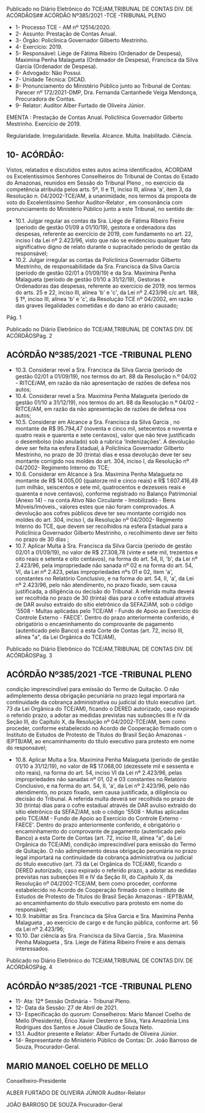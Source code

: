 Publicado  no  Diário  Eletrônico do TCE/AM,TRIBUNAL DE CONTAS DIV. DE ACÓRDÃOS## ACÓRDÃO Nº385/2021 -TCE -TRIBUNAL PLENO

- 1- Processo TCE - AM nº 12514/2020.
- 2- Assunto: Prestação de Contas Anual.
- 3- Órgão: Policlínica Governador Gilberto Mestrinho.
- 4- Exercício: 2019.
- 5- Responsável: Liége  de  Fátima  Ribeiro  (Ordenador  de  Despesa),  Maximina  Penha Malagueta  (Ordenador  de  Despesa),  Francisca  da  Silva  Garcia  (Ordenador  de Despesa).
- 6- Advogado: Não Possui.
- 7- Unidade Técnica: DICAD.
- 8- Pronunciamento  do  Ministério  Público  junto  ao  Tribunal  de  Contas: Parecer  nº 172/2021-DMP, Dra. Fernanda Cantanhede Veiga Mendonça, Procuradora de Contas.
- 9- Relator: Auditor Alber Furtado de Oliveira Júnior.

EMENTA : Prestação  de  Contas  Anual.  Policlínica Governador Gilberto Mestrinho. Exercício de 2019.

Regularidade. Irregularidade. Revelia. Alcance. Multa. Inabilitado. Ciência.

## 10-  ACÓRDÃO:

Vistos, relatados e discutidos estes autos acima identificados, ACORDAM os Excelentíssimos Senhores Conselheiros do Tribunal de Contas do Estado do Amazonas, reunidos em Sessão do Tribunal Pleno , no exercício da competência atribuída pelos arts. 5º, II e 11, inciso III, alínea 'a', item 3, da Resolução n. 04/2002-TCE/AM, à unanimidade, nos termos da proposta de voto do Excelentíssimo Senhor Auditor-Relator , em consonância com pronunciamento do Ministério Público junto a este Tribunal, no sentido de:

- 10.1. Julgar  regular as  contas  da Sra.  Liége  de  Fátima  Ribeiro  Freire (período de gestão 01/09 a 01/10/19), gestora e ordenadora das despesas,  referente  ao  exercício  de  2019,  com  fundamento  no  art.  22, inciso  I  da  Lei  nº  2.423/96, visto  que  não  se  evidenciou  qualquer  fato significativo  digno  de relato  durante  o  supracitado  período de gestão da responsável;
- 10.2. Julgar irregular as contas da Policlínica Governador Gilberto Mestrinho, de  responsabilidade  da Sra.  Francisca  da  Silva  Garcia (período  de gestão 02/01 a 01/09/19) e da Sra. Maximina Penha Malagueta (período de  gestão  01/10  a  31/12/19),  Gestoras  e  Ordenadoras  das  despesas, referente  ao  exercício  de  2019,  nos  termos  do  arts.  25  e  22,  inciso  III, alínea 'b' e 'c', da Lei nº 2.423/96 c/c art. 188, § 1º, inciso III, alínea 'b' e 'c',  da  Resolução  TCE  nº  04/2002,  em  razão  das  graves  ilegalidades cometidas e do dano ao erário causado;

Pág. 1

Publicado  no  Diário  Eletrônico do TCE/AM,TRIBUNAL DE CONTAS DIV. DE ACÓRDÃOSPág. 2

## ACÓRDÃO Nº385/2021 -TCE -TRIBUNAL PLENO

- 10.3. Considerar revel a Sra. Francisca da Silva Garcia (período de gestão 02/01  a  01/09/19), nos  termos  do  art.  88  da  Resolução  n.º  04/02  -  RITCE/AM, em razão da não apresentação de razões de defesa nos autos;
- 10.4. Considerar revel a Sra. Maximina Penha Malagueta (período de gestão 01/10  a  31/12/19), nos  termos  do  art.  88  da  Resolução  n.º  04/02  -  RITCE/AM, em razão da não apresentação de razões de defesa nos autos;
- 10.5. Considerar em Alcance a Sra. Francisca da Silva Garcia , no montante de R$ 95.794,47 (noventa e cinco mil, setecentos e noventa e quatro reais e quarenta e sete centavos), valor que não teve justificado o desembolso (não anulado) sob a rubrica 'Indenizações'. A devolução deve ser feita na esfera Estadual, à Policlínica Governador Gilberto Mestrinho, no prazo de 30  (trinta)  dias e  essa  devolução  deve  ter  seu  montante  corrigido nos moldes do art. 304, inciso I, da Resolução nº 04/2002- Regimento Interno do TCE;
- 10.6. Considerar em  Alcance à Sra. Maximina Penha  Malagueta no montante de R$ 14.005,00 (quatorze mil e cinco reais) e R$ 1.607.416,49 (um  milhão,  seiscentos  e  sete  mil,  quatrocentos  e  dezesseis  reais  e quarenta  e  nove  centavos),  conforme  registrado  no  Balanço  Patrimonial (Anexo  14)  -  na  conta  Ativo  Não  Circulante  -  Imobilizado  -  Bens Móveis/Imóveis., valores estes que não foram comprovados. A devolução aos  cofres  públicos  deve  ter  seu  montante  corrigido  nos  moldes  do  art. 304, inciso I, da Resolução nº 04/2002- Regimento Interno do TCE, que devem  ser  recolhidos  na  esfera  Estadual para  a Policlínica  Governador Gilberto Mestrinho, o recolhimento deve ser feito no prazo de 30 dias ;
- 10.7. Aplicar  Multa à Sra.  Francisca  da  Silva  Garcia (período  de  gestão 02/01 a 01/09/19), no valor de R$ 27.308,78 (vinte e sete mil, trezentos e oito reais e setenta e oito centavos), na forma do art. 54, II, 'b', da Lei nº 2.423/96, pela impropriedade não sanada nº 02 e na forma do art. 54, VI, da Lei nº 2.423, pelas impropriedades nºs 01 e 02, item 'a', constantes no Relatório Conclusivo, e na forma do art. 54, II, 'a', da Lei nº 2.423/96, pelo não atendimento, no prazo fixado, sem causa justificada, a diligência ou decisão do Tribunal. A referida multa deverá ser recolhida no prazo de 30 (trinta) dias para o cofre estadual  através de DAR avulso extraído do sítio eletrônico da SEFAZ/AM, sob o código '5508 - Multas aplicadas pelo TCE/AM - Fundo de Apoio ao Exercício do Controle Externo - FAECE'. Dentro do prazo anteriormente conferido, é obrigatório o encaminhamento do comprovante de pagamento (autenticado pelo Banco) a esta Corte de Contas  (art.  72,  inciso  III,  alínea  "a",  da  Lei  Orgânica  do  TCE/AM),

Publicado  no  Diário  Eletrônico do TCE/AM,TRIBUNAL DE CONTAS DIV. DE ACÓRDÃOSPág. 3

## ACÓRDÃO Nº385/2021 -TCE -TRIBUNAL PLENO

condição  imprescindível  para  emissão  do  Termo  de  Quitação.  O  não adimplemento  dessa  obrigação  pecuniária  no  prazo  legal  importará  na continuidade da cobrança administrativa ou judicial do título executivo (art. 73  da  Lei  Orgânica  do  TCE/AM),  ficando  o  DERED  autorizado,  caso expirado o referido prazo, a adotar as medidas previstas nas subseções III  e  IV  da  Seção  III,  do  Capítulo  X,  da  Resolução  nº  04/2002-TCE/AM, bem  como  proceder,  conforme  estabelecido  no  Acordo  de  Cooperação firmado  com  o  Instituto  de  Estudos  de  Protesto  de  Títulos  do  Brasil  Seção  Amazonas  -  IEPTB/AM,  ao  encaminhamento  do  título  executivo para protesto em nome do responsável;

- 10.8. Aplicar  Multa a Sra.  Maximina  Penha  Malagueta (período  de  gestão 01/10 a 31/12/19), no valor de R$ 17.068,00 (dezessete mil e sessenta e oito  reais),  na  forma  do  art.  54,  inciso  VI  da  Lei  nº  2.423/96,  pelas impropriedades  não  sanadas  nº  01,  02  e  03  constantes  no  Relatório Conclusivo,  e  na  forma  do  art.  54,  II,  'a',  da  Lei  nº  2.423/96,  pelo  não atendimento,  no  prazo  fixado,  sem  causa  justificada,  a  diligência  ou decisão do Tribunal. A referida multa deverá ser recolhida no prazo de 30 (trinta) dias para o cofre estadual através de DAR avulso extraído do sítio eletrônico  da  SEFAZ/AM,  sob  o  código  '5508  -  Multas  aplicadas  pelo TCE/AM - Fundo de Apoio ao Exercício do Controle Externo - FAECE'. Dentro do prazo anteriormente conferido, é obrigatório o encaminhamento do comprovante de pagamento (autenticado pelo Banco) a esta Corte de Contas  (art.  72,  inciso  III,  alínea  "a",  da  Lei  Orgânica  do  TCE/AM), condição  imprescindível  para  emissão  do  Termo  de  Quitação.  O  não adimplemento  dessa  obrigação  pecuniária  no  prazo  legal  importará  na continuidade da cobrança administrativa ou judicial do título executivo (art. 73  da  Lei  Orgânica  do  TCE/AM),  ficando  o  DERED  autorizado,  caso expirado o referido prazo, a adotar as medidas previstas nas subseções III  e  IV  da  Seção  III,  do  Capítulo  X,  da  Resolução  nº  04/2002-TCE/AM, bem  como  proceder,  conforme  estabelecido  no  Acordo  de  Cooperação firmado  com  o  Instituto  de  Estudos  de  Protesto  de  Títulos  do  Brasil  Seção  Amazonas  -  IEPTB/AM,  ao  encaminhamento  do  título  executivo para protesto em nome do responsável;
- 10.9. Inabilitar as Sra.  Francisca  da  Silva  Garcia e Sra.  Maximina  Penha Malagueta , ao  exercício  de  cargo  e  de  função pública,  conforme art. 56 da Lei nº 2.423/96;
- 10.10. Dar ciência as Sra.  Francisca da Silva Garcia , Sra. Maximina Penha Malagueta , Sra. Liege de Fátima Ribeiro Freire e aos demais interessados.

Publicado  no  Diário  Eletrônico do TCE/AM,TRIBUNAL DE CONTAS DIV. DE ACÓRDÃOSPág. 4

## ACÓRDÃO Nº385/2021 -TCE -TRIBUNAL PLENO

- 11-  Ata: 12ª Sessão Ordinária - Tribunal Pleno.
- 12-  Data da Sessão: 27 de Abril de 2021.
- 13-  Especificação do quorum: Conselheiros: Mario Manoel Coelho de Mello (Presidente), Érico Xavier Desterro e Silva, Yara Amazônia Lins Rodrigues dos Santos e Josué Cláudio de Souza Neto.
- 13.1. Auditor presente e Relator: Alber Furtado de Oliveira Júnior.
- 14-  Representante  do  Ministério  Público  de  Contas: Dr. João  Barroso  de  Souza, Procurador-Geral.

## MARIO MANOEL COELHO DE MELLO

Conselheiro-Presidente

ALBER FURTADO DE OLIVEIRA JÚNIOR Auditor-Relator

JOÃO BARROSO DE SOUZA Procurador-Geral